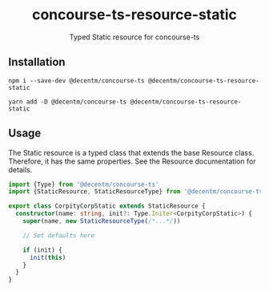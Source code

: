 <h1 align="center">
  concourse-ts-resource-static
</h1>

<div align="center">

  Typed Static resource for concourse-ts
</div>

## Installation

`npm i --save-dev @decentm/concourse-ts @decentm/concourse-ts-resource-static`

`yarn add -D @decentm/concourse-ts @decentm/concourse-ts-resource-static`

## Usage

The Static resource is a typed class that extends the base Resource class.
Therefore, it has the same properties. See the Resource documentation for details.

```typescript
import {Type} from '@decentm/concourse-ts'
import {StaticResource, StaticResourceType} from '@decentm/concourse-ts-resource-static'

export class CorpityCorpStatic extends StaticResource {
  constructor(name: string, init?: Type.Initer<CorpityCorpStatic>) {
    super(name, new StaticResourceType(/*...*/))

    // Set defaults here

    if (init) {
      init(this)
    }
  }
}
```
